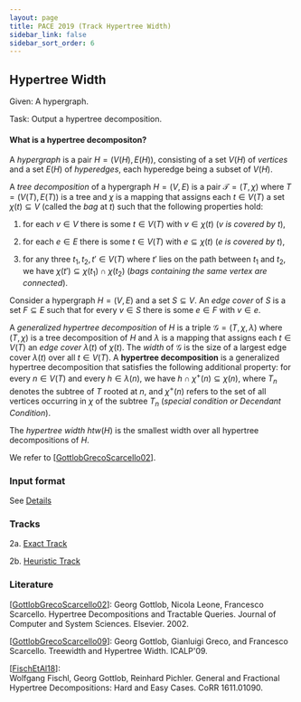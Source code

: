 ```yaml
---
layout: page
title: PACE 2019 (Track Hypertree Width)
sidebar_link: false
sidebar_sort_order: 6
---
```


## Hypertree Width 
Given:
A hypergraph.

Task:
Output a hypertree decomposition.


#### What is a hypertree decompositon?


A _hypergraph_ is a pair $H=(V(H),E(H))$, consisting of a set
$V(H)$ of _vertices_ and a set $E(H)$ of _hyperedges_, each
hyperedge being a subset of $V(H)$. 


A _tree decomposition_ of a hypergraph $H=(V,E)$ is a pair
$\mathcal{T}=(T,\chi)$ where $T=(V(T),E(T))$ is a tree and $\chi$ is a mapping
that assigns each $t\in V(T)$ a set $\chi(t)\subseteq V$ (called
the _bag_ at $t$) such that
the following properties hold:

1) for each $v\in V$ there is some  $t\in V(T)$ with $v\in \chi(t)$
  (_$v$ is covered by $t$_),

2) for each $e\in E$ there is some  $t\in V(T)$ with $e \subseteq
  \chi(t)$   (_$e$ is covered by $t$_),

3) for any three $t_1,t_2, t' \in V(T)$ where $t'$ lies on the path
  between $t_1$ and $t_2$, we have
  $\chi(t')\subseteq \chi(t_1)\cap \chi(t_2)$ (_bags containing the
  same vertex are connected_).


Consider a hypergraph $H=(V,E)$ and a set $S\subseteq V$. An
_edge cover_ of $S$ is a set $F\subseteq E$ such that for every
$v\in S$ there is some $e\in F$ with $v\in e$.

A _generalized hypertree decomposition_ of $H$ is a triple
$\mathcal{G}=(T,\chi,\lambda)$ where $(T,\chi)$ is a tree decomposition of
$H$ and $\lambda$ is a mapping that assigns each $t\in V(T)$ an
_edge cover_ $\lambda(t)$ of $\chi(t)$. The _width_ of
$\mathcal{G}$ is the size of a largest edge cover $\lambda(t)$ over all
$t\in V(T)$. A __hypertree decomposition__ is a generalized
hypertree decomposition that satisfies the following additional property:
for every $n \in V(T)$ and every $h \in \lambda(n)$, we have $h \cap \chi^+(n) \subseteq \chi(n)$, 
where $T_n$ denotes the subtree of $T$ rooted at $n$, and $\chi^+(n)$ refers to the set of all vertices
occurring in $\chi$ of the subtree $T_n$ (_special condition or Decendant Condition_). 

  
  The _hypertree width_ $htw(H)$ is the smallest width over all hypertree
decompositions of $H$.


We refer to [[GottlobGrecoScarcello02](https://www.sciencedirect.com/science/article/pii/S0022000001918094)].


### Input format

See [Details](htd_format)

### Tracks
2a. [Exact Track](htd_exact)
    
2b. [Heuristic Track](htd_heur)

### Literature


[[GottlobGrecoScarcello02](https://www.sciencedirect.com/science/article/pii/S0022000001918094)]:
 Georg Gottlob, Nicola Leone, Francesco Scarcello. 
 Hypertree Decompositions and Tractable Queries. Journal of Computer and System Sciences. Elsevier. 2002.


[[GottlobGrecoScarcello09](https://www.mat.unical.it/~ggreco/files/GottlobGrecoScarcello.pdf)]: 
Georg Gottlob, Gianluigi Greco, and Francesco Scarcello. Treewidth and Hypertree Width. ICALP'09.

[[FischEtAl18](https://arxiv.org/abs/1611.01090)]:  
Wolfgang Fischl, Georg Gottlob, Reinhard Pichler. General and Fractional Hypertree Decompositions: Hard and Easy Cases. CoRR 1611.01090.
 




